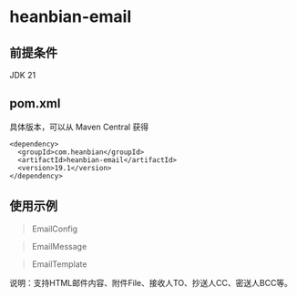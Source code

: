 # heanbian-email

## 前提条件

JDK 21

## pom.xml

具体版本，可以从 Maven Central 获得

```
<dependency>
  <groupId>com.heanbian</groupId>
  <artifactId>heanbian-email</artifactId>
  <version>19.1</version>
</dependency>
```

## 使用示例

> EmailConfig

> EmailMessage

> EmailTemplate

说明：支持HTML邮件内容、附件File、接收人TO、抄送人CC、密送人BCC等。